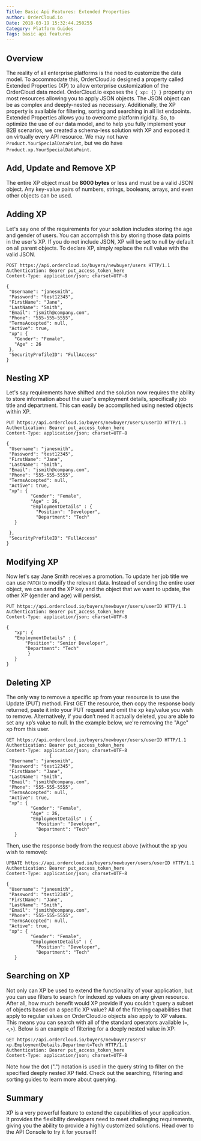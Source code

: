 ```yaml
---
Title: Basic Api Features: Extended Properties
author: OrderCloud.io 
Date: 2018-03-19 15:32:44.250255
Category: Platform Guides
Tags: basic api features
---
```



## Overview

The reality of all enterprise platforms is the need to customize the data
model. To accommodate this, OrderCloud.io designed a property called Extended
Properties (XP) to allow enterprise customization of the OrderCloud data
model. OrderCloud.io exposes the `{ xp: {} }` property on most resources
allowing you to apply JSON objects. The JSON object can be as complex and
deeply-nested as necessary. Additionally, the XP property is available for
filtering, sorting and searching in all list endpoints. Extended Properties
allows you to overcome platform rigidity. So, to optimize the use of our data
model, and to help you fully implement your B2B scenarios, we created a
schema-less solution with XP and exposed it on virtually every API resource.
We may not have `Product.YourSpecialDataPoint`, but we do have
`Product.xp.YourSpecialDataPoint`.

## Add, Update and Remove XP

The entire XP object must be **8000 bytes** or less and must be a valid JSON
object. Any key-value pairs of numbers, strings, booleans, arrays, and even
other objects can be used.

## Adding XP

Let's say one of the requirements for your solution includes storing the age
and gender of users. You can accomplish this by storing those data points in
the user's XP. If you do not include JSON, XP will be set to null by default
on all parent objects. To declare XP, simply replace the null value with the
valid JSON.

    
    
    POST https://api.ordercloud.io/buyers/newbuyer/users HTTP/1.1
    Authentication: Bearer put_access_token_here
    Content-Type: application/json; charset=UTF-8
    
    {
     "Username": "janesmith",
     "Password": "test12345",
     "FirstName": "Jane",
     "LastName": "Smith",
     "Email": "jsmith@company.com",
     "Phone": "555-555-5555",
     "TermsAccepted": null,
     "Active": true,
     "xp": {
       "Gender": "Female",
       "Age" : 26
     },
     "SecurityProfileID": "FullAccess"
    }
    

## Nesting XP

Let's say requirements have shifted and the solution now requires the ability
to store information about the user's employment details, specifically job
title and department. This can easily be accomplished using nested objects
within XP.

    
    
    PUT https://api.ordercloud.io/buyers/newbuyer/users/userID HTTP/1.1
    Authentication: Bearer put_access_token_here
    Content-Type: application/json; charset=UTF-8
    
    {
     "Username": "janesmith",
     "Password": "test12345",
     "FirstName": "Jane",
     "LastName": "Smith",
     "Email": "jsmith@company.com",
     "Phone": "555-555-5555",
     "TermsAccepted": null,
     "Active": true,
     "xp": {
             "Gender": "Female",
             "Age" : 26,
             "EmploymentDetails" : {
               "Position": "Developer",
               "Department": "Tech"
       }
    
     },
     "SecurityProfileID": "FullAccess"
    }
    

## Modifying XP

Now let's say Jane Smith receives a promotion. To update her job title we can
use `PATCH` to modify the relevant data. Instead of sending the entire user
object, we can send the XP key and the object that we want to update, the
other XP (gender and age) will persist.

    
    
    PUT https://api.ordercloud.io/buyers/newbuyer/users/userID HTTP/1.1
    Authentication: Bearer put_access_token_here
    Content-Type: application/json; charset=UTF-8
    
    {
       "xp": {
       "EmploymentDetails" : {
           "Position": "Senior Developer",
           "Department": "Tech"
            }
       }
    }
    

## Deleting XP

The only way to remove a specific xp from your resource is to use the Update
(PUT) method. First GET the resource, then copy the response body returned,
paste it into your PUT request and omit the xp key/value you wish to remove.
Alternatively, if you don’t need it actually deleted, you are able to set any
xp’s value to null. In the example below, we're removing the "Age" xp from
this user.

    
    
    GET https://api.ordercloud.io/buyers/newbuyer/users/userID HTTP/1.1
    Authentication: Bearer put_access_token_here
    Content-Type: application/json; charset=UTF-8
                    {
     "Username": "janesmith",
     "Password": "test12345",
     "FirstName": "Jane",
     "LastName": "Smith",
     "Email": "jsmith@company.com",
     "Phone": "555-555-5555",
     "TermsAccepted": null,
     "Active": true,
     "xp": {
             "Gender": "Female",
             "Age" : 26,
             "EmploymentDetails" : {
               "Position": "Developer",
               "Department": "Tech"
       }
                
            

Then, use the response body from the request above (without the xp you wish to
remove):

    
    
    UPDATE https://api.ordercloud.io/buyers/newbuyer/users/userID HTTP/1.1
    Authentication: Bearer put_access_token_here
    Content-Type: application/json; charset=UTF-8 
    
    {
     "Username": "janesmith",
     "Password": "test12345",
     "FirstName": "Jane",
     "LastName": "Smith",
     "Email": "jsmith@company.com",
     "Phone": "555-555-5555",
     "TermsAccepted": null,
     "Active": true,
     "xp": {
             "Gender": "Female",
             "EmploymentDetails" : {
               "Position": "Developer",
               "Department": "Tech"
       }
    

## Searching on XP

Not only can XP be used to extend the functionality of your application, but
you can use filters to search for indexed xp values on any given resource.
After all, how much benefit would XP provide if you couldn't query a subset of
objects based on a specific XP value? All of the filtering capabilities that
apply to regular values on OrderCloud.io objects also apply to XP values. This
means you can search with all of the standard operators available
(`=`,`<`,`>`). Below is an example of filtering for a deeply nested value in
XP:

    
    
    GET https://api.ordercloud.io/buyers/newbuyer/users?xp.EmploymentDetails.Department=Tech HTTP/1.1
    Authentication: Bearer put_access_token_here
    Content-Type: application/json; charset=UTF-8
    

Note how the dot (".") notation is used in the query string to filter on the
specified deeply nested XP field. Check out the searching, filtering and
sorting guides to learn more about querying.

## Summary

XP is a very powerful feature to extend the capabilities of your application.
It provides the flexibility developers need to meet challenging requirements,
giving you the ability to provide a highly customized solutions. Head over to
the API Console to try it for yourself!

